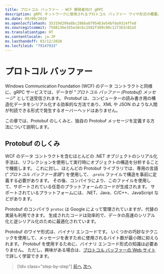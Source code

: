 ```yaml
---
title: プロトコル バッファー - WCF 開発者向け gRPC
description: gRPC ネットワークに使用されるプロトコル バッファー ワイヤ形式の概要。
ms.date: 09/09/2019
ms.openlocfilehash: 35319d299a8bc2866a87954b3e54bfda9314ffe8
ms.sourcegitcommit: 7588136e355e10cbc2582f389c90c127363c02a5
ms.translationtype: HT
ms.contentlocale: ja-JP
ms.lasthandoff: 03/12/2020
ms.locfileid: "79147933"
---
```

# <a name="protocol-buffers"></a>プロトコル バッファー

Windows Communication Foundation (WCF) のデータ コントラクトと同様に、gRPC サービスでは、データが "*プロトコル バッファー (Protobuf) メッセージ*" として送受信されます。 Protobuf は、コンピューターの読み書き用の構造化データをシリアル化する効率的な方法であり、XML や JSON のような人間が判読できる形式で発生するオーバーヘッドはありません。

この章では、Protobuf のしくみと、独自の Protobuf メッセージを定義する方法について説明します。

## <a name="how-protobuf-works"></a>Protobuf のしくみ

WCF のデータ コントラクトを含むほとんどの .NET オブジェクトのシリアル化手法は、リフレクションを使用して実行時にオブジェクトの構造を分析することで機能します。 これに対し、ほとんどの Protobuf ライブラリでは、専用の言語 ("*プロトコル バッファー言語*") を使用して、`.proto` ファイルで構造を事前に定義する必要があります。 その後、コンパイラにより、このファイルを使用して、サポートされている任意のプラットフォームのコードが生成されます。 サポートされているプラットフォームには、.NET、Java、C/C++、JavaScript などがあります。

Protobuf のコンパイラ `protoc` は Google によって管理されていますが、代替の実装も利用できます。 生成されたコードは効率的で、データの高速のシリアル化と逆シリアル化のために最適化されています。

Protobuf のワイヤ形式は、バイナリ エンコードです。 いくつかの巧妙なテクニックを使用して、メッセージを表すために使用されるバイト数が最小限に抑えられます。 Protobuf を使用するために、バイナリ エンコード形式の知識は必要ありません。 ただし、興味がある場合は、[プロトコル バッファーの Web サイト](https://developers.google.com/protocol-buffers/docs/encoding)で詳しく学習できます。

>[!div class="step-by-step"]
>[前へ](why-grpc.md)
>[次へ](protobuf-messages.md)
